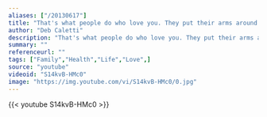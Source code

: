 ```yaml
---
aliases: ["/20130617"]
title: "That's what people do who love you. They put their arms around you and love you when you're not so lovable."
author: "Deb Caletti"
description: "That's what people do who love you. They put their arms around you and love you when you're not so lovable. - Deb Caletti quotes from GetInspired365.com"
summary: ""
referenceurl: ""
tags: ["Family","Health","Life","Love",]
source: "youtube"
videoid: "S14kvB-HMc0"
image: "https://img.youtube.com/vi/S14kvB-HMc0/0.jpg"
---
```


{{< youtube S14kvB-HMc0 >}}
